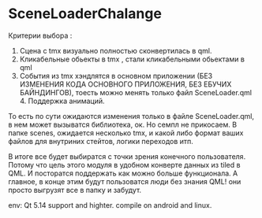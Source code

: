 # SceneLoaderChalange
Критерии выбора : 
1. Сцена с tmx визуально  полностью сконвертилась в qml. 
2. Кликабельные обьекты в tmx , стали кликабельными обьектами в qml 
3. События из tmx хэндлятся в основном приложении (БЕЗ ИЗМЕНЕНИЯ КОДА ОСНОВНОГО ПРИЛОЖЕНИЯ, БЕЗ ЕБУЧИХ БАЙНДИНГОВ), тоесть можно менять только файл SceneLoader.qml 4. Поддержка анимаций.    

То есть по сути ожидаются изменения только в файле SceneLoader.qml, в нем может вызыватся библиотека, ок. Но семпл не прикосаем. В папке scenes, ожидается несколько tmx, и какой либо формат ваших файлов для внутриних стейтов, логики переходов итп.  

В итоге все будет выбиратся с точки зрения конечного пользователя. Потому что цель этого модуля в удобном конверте данных из tiled в QML. И посторатся поддержать как можно больше функционала.  А главное, в конце этим будут пользоватся люди без знания QML! они просто выгрузят все в папку и забудут. 


env:
Qt 5.14 support  and highter.
compile on android and linux.
